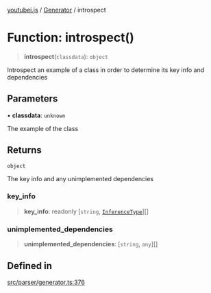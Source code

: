 [youtubei.js](../../../README.md) / [Generator](../README.md) / introspect

# Function: introspect()

> **introspect**(`classdata`): `object`

Introspect an example of a class in order to determine its key info and dependencies

## Parameters

• **classdata**: `unknown`

The example of the class

## Returns

`object`

The key info and any unimplemented dependencies

### key\_info

> **key\_info**: readonly [`string`, [`InferenceType`](../type-aliases/InferenceType.md)][]

### unimplemented\_dependencies

> **unimplemented\_dependencies**: [`string`, `any`][]

## Defined in

[src/parser/generator.ts:376](https://github.com/LuanRT/YouTube.js/blob/e54e499ff553dab51e6d9d1aebc090b50fec29ba/src/parser/generator.ts#L376)

